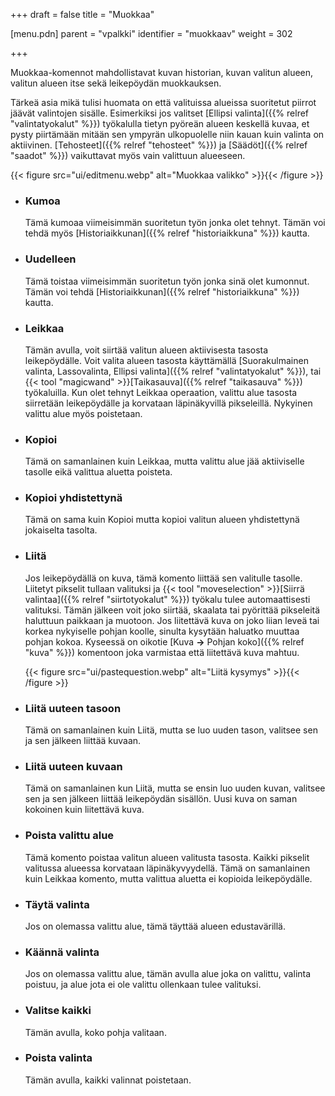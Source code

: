 +++
draft = false
title = "Muokkaa"

[menu.pdn]
    parent = "vpalkki"
    identifier = "muokkaav"
    weight = 302

+++

Muokkaa-komennot mahdollistavat kuvan historian, kuvan valitun alueen, valitun alueen itse sekä leikepöydän muokkauksen.

Tärkeä asia mikä tulisi huomata on että valituissa alueissa suoritetut piirrot jäävät valintojen sisälle. Esimerkiksi jos valitset
[Ellipsi valinta]({{% relref "valintatyokalut" %}}) työkalulla tietyn pyöreän alueen keskellä kuvaa, et pysty piirtämään mitään sen ympyrän
ulkopuolelle niin kauan kuin valinta on aktiivinen. [Tehosteet]({{% relref "tehosteet" %}}) ja [Säädöt]({{% relref "saadot" %}}) vaikuttavat
myös vain valittuun alueeseen.

{{< figure src="ui/editmenu.webp" alt="Muokkaa valikko" >}}{{< /figure >}}

* ### Kumoa

    Tämä kumoaa viimeisimmän suoritetun työn jonka olet tehnyt. Tämän voi tehdä myös [Historiaikkunan]({{% relref "historiaikkuna" %}}) kautta.

* ### Uudelleen

    Tämä toistaa viimeisimmän suoritetun työn jonka sinä olet kumonnut. Tämän voi tehdä [Historiaikkunan]({{% relref "historiaikkuna" %}}) kautta.

* ### Leikkaa

    Tämän avulla, voit siirtää valitun alueen aktiivisesta tasosta leikepöydälle. Voit valita alueen tasosta käyttämällä
    [Suorakulmainen valinta, Lassovalinta, Ellipsi valinta]({{% relref "valintatyokalut" %}}), tai
    {{< tool "magicwand" >}}[Taikasauva]({{% relref "taikasauva" %}}) työkaluilla.
    Kun olet tehnyt Leikkaa operaation, valittu alue tasosta siirretään leikepöydälle ja korvataan läpinäkyvillä pikseleillä. Nykyinen valittu alue myös poistetaan.

* ### Kopioi

    Tämä on samanlainen kuin Leikkaa, mutta valittu alue jää aktiiviselle tasolle eikä valittua aluetta poisteta.

* ### Kopioi yhdistettynä

    Tämä on sama kuin Kopioi mutta kopioi valitun alueen yhdistettynä jokaiselta tasolta.

* ### Liitä

    Jos leikepöydällä on kuva, tämä komento liittää sen valitulle tasolle. Liitetyt pikselit tullaan valituksi ja
    {{< tool "moveselection" >}}[Siirrä valintaa]({{% relref "siirtotyokalut" %}})
    työkalu tulee automaattisesti valituksi. Tämän jälkeen voit joko siirtää, skaalata tai pyörittää pikseleitä haluttuun paikkaan ja muotoon. Jos
    liitettävä kuva on joko liian leveä tai korkea nykyiselle pohjan koolle, sinulta kysytään haluatko muuttaa pohjan kokoa. Kyseessä on oikotie
    [Kuva **&rarr;** Pohjan koko]({{% relref "kuva" %}}) komentoon joka varmistaa että liitettävä kuva mahtuu.

    {{< figure src="ui/pastequestion.webp" alt="Liitä kysymys" >}}{{< /figure >}}

* ### Liitä uuteen tasoon

    Tämä on samanlainen kuin Liitä, mutta se luo uuden tason, valitsee sen ja sen jälkeen liittää kuvaan.

* ### Liitä uuteen kuvaan

    Tämä on samanlainen kun Liitä, mutta se ensin luo uuden kuvan, valitsee sen ja sen jälkeen liittää leikepöydän sisällön. Uusi kuva on saman
    kokoinen kuin liitettävä kuva.

* ### Poista valittu alue

    Tämä komento poistaa valitun alueen valitusta tasosta. Kaikki pikselit valitussa alueessa korvataan läpinäkyvyydellä. Tämä on samanlainen kuin
    Leikkaa komento, mutta valittua aluetta ei kopioida leikepöydälle.

* ### Täytä valinta

    Jos on olemassa valittu alue, tämä täyttää alueen edustavärillä.

* ### Käännä valinta

    Jos on olemassa valittu alue, tämän avulla alue joka on valittu, valinta poistuu, ja alue jota ei ole valittu ollenkaan tulee valituksi.

* ### Valitse kaikki

    Tämän avulla, koko pohja valitaan.

* ### Poista valinta

    Tämän avulla, kaikki valinnat poistetaan.
